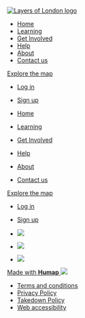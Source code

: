 [![Layers of London logo](https://assets-production.humap.site/846nx49q0sq2odszdjyzl8o85fg4)](https://www.layersoflondon.org/)

* [Home](https://www.layersoflondon.org/24280d3b-cd8c-464e-b82e-0f8242840546)
* [Learning](https://www.layersoflondon.org/learning)
* [Get Involved](https://www.layersoflondon.org/get-involved)
* [Help](https://www.layersoflondon.org/help)
* [About](https://www.layersoflondon.org/about)
* [Contact us](https://www.layersoflondon.org/contact-us)

[Explore the map](https://www.layersoflondon.org/map)

* [Log in](https://www.layersoflondon.org/log_in)
* [Sign up](https://www.layersoflondon.org/sign_up)

* [Home](https://www.layersoflondon.org/24280d3b-cd8c-464e-b82e-0f8242840546)
* [Learning](https://www.layersoflondon.org/learning)
* [Get Involved](https://www.layersoflondon.org/get-involved)
* [Help](https://www.layersoflondon.org/help)
* [About](https://www.layersoflondon.org/about)
* [Contact us](https://www.layersoflondon.org/contact-us)

[Explore the map](https://www.layersoflondon.org/map)

* [Log in](https://www.layersoflondon.org/log_in)
* [Sign up](https://www.layersoflondon.org/sign_up)

* [![](https://assets-production.humap.site/rfwan4e3ojlhspnor1vxfbch8vqb)](https://www.sas.ac.uk/)
* [![](https://assets-production.humap.site/zb77w5owg7llcmyav5b9up2vpp47)](https://www.history.ac.uk/)
* [![](https://assets-production.humap.site/jjuea7r7izl6u2iqkkkb5ih1iuk0)](https://www.heritagefund.org.uk/)

[Made with **Humap** ![](/assets/logo-humap-white-02da192bcf54faa611026f5206552eb8b0b91624565f2900b16616b3e723f303.svg)](https://humap.me/?ci=in-app&cn=humapSignature&cs=layersoflondon) 

* [Terms and conditions](https://www.layersoflondon.org/terms-and-conditions)
* [Privacy Policy](https://www.layersoflondon.org/privacy-policy)
* [Takedown Policy](https://www.layersoflondon.org/takedown-policy)
* [Web accessibility](https://www.layersoflondon.org/web-accessibility)